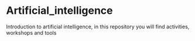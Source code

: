 # Artificial_intelligence

Introduction to artificial intelligence, in this repository you will find activities, workshops and tools
